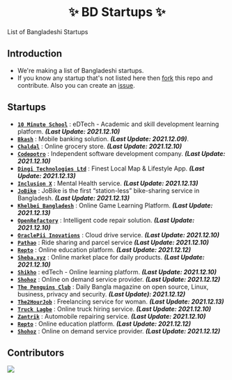 <h1 align="center">
    ✨ BD Startups ✨
</h1>

List of Bangladeshi Startups

## Introduction
- We're making a list of Bangladeshi startups.
- If you know any startup that's not listed here then [fork](https://github.com/fazlerabbi37/b-startups/fork) this repo and contribute. Also you can create an [issue](https://github.com/fazlerabbi37/b-startups/issues).

## Startups
- [**`10 Minute School`**](https://10minuteschool.com) : eDTech - Academic and skill development learning platform. ***(Last Update: 2021.12.10)***
- [**`Bkash`**](https://www.bkash.com/) : Mobile banking solution. ***(Last Update: 2021.12.09)***.
- [**`Chaldal`**](https://chaldal.com) : Online grocery store. ***(Last Update: 2021.12.10)***
- [**`Codepotro`**](https://codepotro.com) : Independent software development company. ***(Last Update: 2021.12.10)***
- [**`Dingi Technologies Ltd`**](https://www.dingi.tech/) :  Finest Local Map & Lifestyle App. ***(Last Update: 2021.12.13)***
- [**`Inclusion X`**](https://inclusionx.org/) : Mental Health service. ***(Last Update: 2021.12.13)***
- [**`JoBike`**](https://www.jo.bike/) : JoBike is the first “station-less” bike-sharing service in Bangladesh. ***(Last Update: 2021.12.13)***
- [**`Khelbei Bangladesh`**](https://kbangla.com/) : Online Game Learning Platform. ***(Last Update: 2021.12.13)***
- [**`OpenRefactory`**](https://www.openrefactory.com) : Intelligent code repair solution. ***(Last Update: 2021.12.10)***
- [**`OraclePii Inovations`**](https://oraclepii.com) : Cloud drive service. ***(Last Update: 2021.12.10)***
- [**`Pathao`**](https://pathao.com/) : Ride sharing and parcel service ***(Last Update: 2021.12.10)***
- [**`Repto`**](https://repto.com.bd/) : Online education platform. ***(Last Update: 2021.12.12)***
- [**`Sheba.xyz`**](https://www.sheba.xyz) : Online market place for daily products. ***(Last Update: 2021.12.10)***
- [**`Shikho`**](https://shikho.tech) : edTech - Online learning platform. ***(Last Update: 2021.12.10)***
- [**`Shohoz`**](https://www.shohoz.com/) : Online on demand service provider. ***(Last Update: 2021.12.12)***
- [**`The Penguins Club`**](https://thepenguins.club/) : Daily Bangla magazine on open source, Linux, business, privacy and security. ***(Last Update): 2021.12.12)***
- [**`The2HourJob`**](https://the2hourjob.com/) : Freelancing service for woman. ***(Last Update: 2021.12.13)***
- [**`Truck Lagbe`**](http://www.trucklagbe.com) : Online truck hiring service. ***(Last Update: 2021.12.10)***
- [**`Zantrik‍`**](https://www.zantrik.com) : Automobile repairing service. ***(Last Update: 2021.12.10)***
- [**`Repto`**](https://repto.com.bd/) : Online education platform. ***(Last Update: 2021.12.12)***
- [**`Shohoz`**](https://www.shohoz.com/) : Online on demand service provider. ***(Last Update: 2021.12.12)***
<!---
[**`EN-NAME`**](WEBSITE-URL) : EN-DESCRIPTION। ***(Last Update: EN-YYYY.MM.DD)***
--->

## Contributors
<a href="https://github.com/fazlerabbi37/b-startups/graphs/contributors">
  <img src="https://contrib.rocks/image?repo=fazlerabbi37/b-startups"/>
</a>
